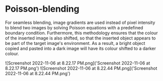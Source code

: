 # Poisson-blending

For seamless blending, image gradients are used instead of pixel intensity to blend two images by solving Poisson equations with a predefined boundary condition. Furthermore, this methodology ensures that the colour of the inserted image is also shifted, so that the inserted object appears to be part of the target image's environment. As a result, a bright object copied and pasted into a dark image will have its colour shifted to a darker colour.

![Screenshot 2022-11-06 at 8.22.17 PM.png]('Screenshot 2022-11-06 at 8.22.17 PM.png')
![Screenshot 2022-11-06 at 8.22.44 PM.png]('Screenshot 2022-11-06 at 8.22.44 PM.png')


